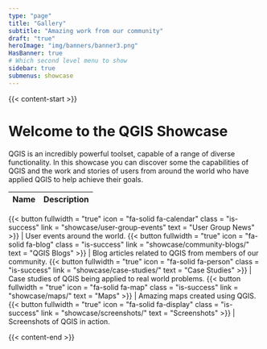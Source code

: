 ```yaml
---
type: "page"
title: "Gallery"
subtitle: "Amazing work from our community"
draft: "true"
heroImage: "img/banners/banner3.png"
HasBanner: true
# Which second level menu to show
sidebar: true
submenus: showcase
---
```


{{< content-start >}}

# Welcome to the QGIS Showcase

QGIS is an incredibly powerful toolset, capable of a range of diverse functionality. In this showcase you can discover some the capabilities of QGIS and the work and stories of users from around the world who have applied QGIS to help achieve their goals.

| Name | Description |
| ---- | ----------- |
{{< button
fullwidth = "true"
icon = "fa-solid fa-calendar"
class = "is-success"
link = "showcase/user-group-events"
text = "User Group News" >}} | User events around the world.
{{< button
fullwidth = "true"
icon = "fa-solid fa-blog"
class = "is-success"
link = "showcase/community-blogs/"
text = "QGIS Blogs" >}} | Blog articles related to QGIS from members of our community.
{{< button
fullwidth = "true"
icon = "fa-solid fa-person"
class = "is-success"
link = "showcase/case-studies/"
text = "Case Studies" >}} | Case studies of QGIS being applied to real world problems.
{{< button
fullwidth = "true"
icon = "fa-solid fa-map"
class = "is-success"
link = "showcase/maps/"
text = "Maps" >}} | Amazing maps created using QGIS.
{{< button
fullwidth = "true"
icon = "fa-solid fa-display"
class = "is-success"
link = "showcase/screenshots/"
text = "Screenshots" >}} | Screenshots of QGIS in action.



{{< content-end >}}